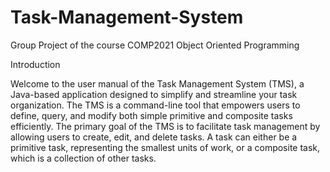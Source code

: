 # Task-Management-System
Group Project of the course COMP2021 Object Oriented Programming

Introduction

Welcome to the user manual of the Task Management System (TMS), a Java-based application designed to simplify and streamline your task organization. The TMS is a command-line tool that empowers users to define, query, and modify both simple primitive and composite tasks efficiently. The primary goal of the TMS is to facilitate task management by allowing users to create, edit, and delete tasks. A task can either be a primitive task, representing the smallest units of work, or a composite task, which is a collection of other tasks.



